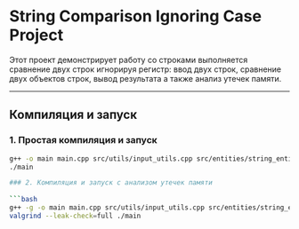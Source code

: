 # String Comparison Ignoring Case Project

Этот проект демонстрирует работу со строками выполняется сравнение двух строк игнорируя регистр: ввод двух строк, сравнение двух объектов стрoк, вывод результата а также анализ утечек памяти.

---

## Компиляция и запуск

### 1. Простая компиляция и запуск

```bash
g++ -o main main.cpp src/utils/input_utils.cpp src/entities/string_entity.cpp src/adapters/string_adapter.cpp src/usecases/string_comparator.cpp
./main

### 2. Компиляция и запуск с анализом утечек памяти
 
```bash
g++ -g -o main main.cpp src/utils/input_utils.cpp src/entities/string_entity.cpp src/adapters/string_adapter.cpp src/usecases/string_comparator.cpp
valgrind --leak-check=full ./main